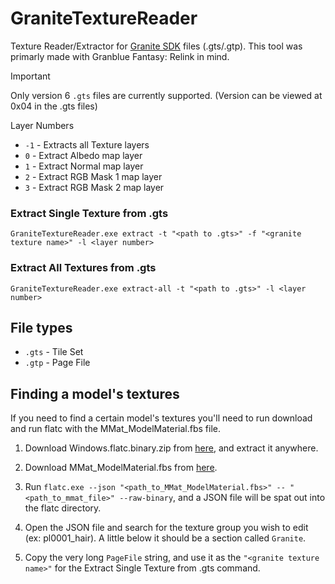# GraniteTextureReader

Texture Reader/Extractor for [Granite SDK](https://unity.com/products/granite-sdk) files (.gts/.gtp). This tool was primarly made with Granblue Fantasy: Relink in mind.

> [!IMPORTANT]  
> Only version 6 `.gts` files are currently supported. (Version can be viewed at 0x04 in the .gts files)

Layer Numbers
* `-1` 	- Extracts all Texture layers
* `0` 	- Extract Albedo map layer
* `1` 	- Extract Normal map layer
* `2` 	- Extract RGB Mask 1 map layer
* `3` 	- Extract RGB Mask 2 map layer

### Extract Single Texture from .gts
```
GraniteTextureReader.exe extract -t "<path to .gts>" -f "<granite texture name>" -l <layer number>
```

### Extract All Textures from .gts
```
GraniteTextureReader.exe extract-all -t "<path to .gts>" -l <layer number>
```

## File types
* `.gts` - Tile Set
* `.gtp` - Page File

## Finding a model's textures
If you need to find a certain model's textures you'll need to run download and run flatc with the MMat_ModelMaterial.fbs file.

1. Download Windows.flatc.binary.zip from [here](https://github.com/google/flatbuffers/releases/tag/v23.5.26), and extract it anywhere.

2. Download MMat_ModelMaterial.fbs from [here](https://github.com/Nenkai/010GameTemplates/blob/main/Cygames/Granblue%20Fantasy%20-%20Relink/MMat_ModelMaterial.fbs).

3. Run `flatc.exe --json "<path_to_MMat_ModelMaterial.fbs>" -- "<path_to_mmat_file>" --raw-binary`, and a JSON file will be spat out into the flatc directory.

4. Open the JSON file and search for the texture group you wish to edit (ex: pl0001_hair). A little below it should be a section called `Granite`. 

5. Copy the very long `PageFile` string, and use it as the `"<granite texture name>"` for the Extract Single Texture from .gts command.
